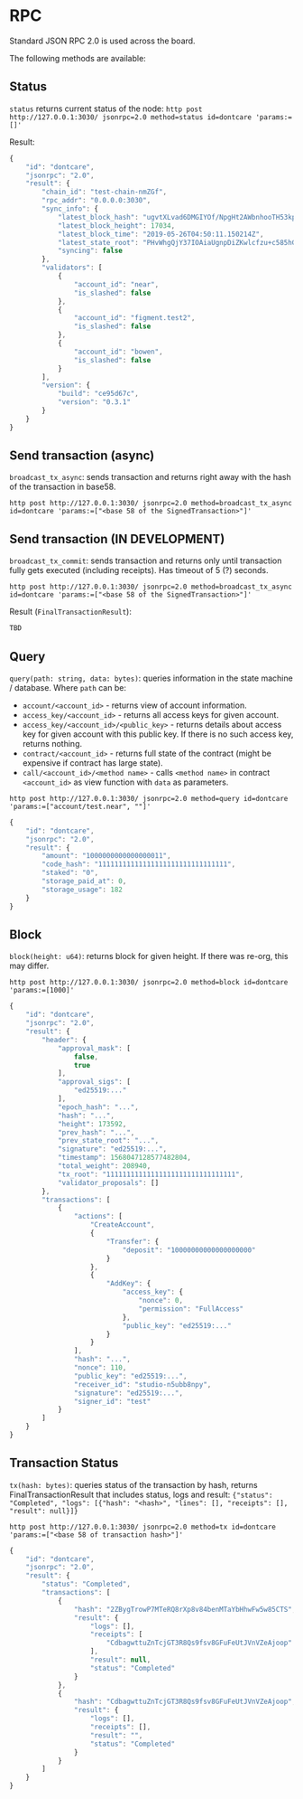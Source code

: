 # RPC

Standard JSON RPC 2.0 is used across the board.

The following methods are available:

## Status

`status` returns current status of the node: `http post http://127.0.0.1:3030/ jsonrpc=2.0 method=status id=dontcare 'params:=[]'`

Result:

```javascript
{
    "id": "dontcare",
    "jsonrpc": "2.0",
    "result": {
        "chain_id": "test-chain-nmZGf",
        "rpc_addr": "0.0.0.0:3030",
        "sync_info": {
            "latest_block_hash": "ugvtXLvad6DMGIYOf/NpgHt2AWbnhooTH53kp2GwB+w=",
            "latest_block_height": 17034,
            "latest_block_time": "2019-05-26T04:50:11.150214Z",
            "latest_state_root": "PHvWhgQjY37IOAiaUgnpDiZKwlcfzu+c585hGuIS5Qo=",
            "syncing": false
        },
        "validators": [
            {
                "account_id": "near",
                "is_slashed": false
            },
            {
                "account_id": "figment.test2",
                "is_slashed": false
            },
            {
                "account_id": "bowen",
                "is_slashed": false
            }
        ],
        "version": {
            "build": "ce95d67c",
            "version": "0.3.1"
        }
    }
}
```

## Send transaction \(async\)

`broadcast_tx_async`: sends transaction and returns right away with the hash of the transaction in base58.

`http post http://127.0.0.1:3030/ jsonrpc=2.0 method=broadcast_tx_async id=dontcare 'params:=["<base 58 of the SignedTransaction>"]'`

## Send transaction \(IN DEVELOPMENT\)

`broadcast_tx_commit`: sends transaction and returns only until transaction fully gets executed \(including receipts\). Has timeout of 5 \(?\) seconds.

`http post http://127.0.0.1:3030/ jsonrpc=2.0 method=broadcast_tx_async id=dontcare 'params:=["<base 58 of the SignedTransaction>"]'`

Result \(`FinalTransactionResult`\):

```javascript
TBD
```

## Query

`query(path: string, data: bytes)`: queries information in the state machine / database. Where `path` can be:

* `account/<account_id>` - returns view of account information.
* `access_key/<account_id>` - returns all access keys for given account.
* `access_key/<account_id>/<public_key>` - returns details about access key for given account with this public key. If there is no such access key, returns nothing.
* `contract/<account_id>` - returns full state of the contract \(might be expensive if contract has large state\).
* `call/<account_id>/<method name>` - calls `<method name>` in contract `<account_id>` as view function with `data` as parameters.

`http post http://127.0.0.1:3030/ jsonrpc=2.0 method=query id=dontcare 'params:=["account/test.near", ""]'`

```javascript
{
    "id": "dontcare",
    "jsonrpc": "2.0",
    "result": {
        "amount": "1000000000000000011",
        "code_hash": "11111111111111111111111111111111",
        "staked": "0",
        "storage_paid_at": 0,
        "storage_usage": 182
    }
}
```

## Block

`block(height: u64)`: returns block for given height. If there was re-org, this may differ.

`http post http://127.0.0.1:3030/ jsonrpc=2.0 method=block id=dontcare 'params:=[1000]'`

```javascript
{
    "id": "dontcare",
    "jsonrpc": "2.0",
    "result": {
        "header": {
            "approval_mask": [
                false,
                true
            ],
            "approval_sigs": [
                "ed25519:..."
            ],
            "epoch_hash": "...",
            "hash": "...",
            "height": 173592,
            "prev_hash": "...",
            "prev_state_root": "...",
            "signature": "ed25519:...",
            "timestamp": 1568047128577482804,
            "total_weight": 208940,
            "tx_root": "11111111111111111111111111111111",
            "validator_proposals": []
        },
        "transactions": [
            {
                "actions": [
                    "CreateAccount",
                    {
                        "Transfer": {
                            "deposit": "10000000000000000000"
                        }
                    },
                    {
                        "AddKey": {
                            "access_key": {
                                "nonce": 0,
                                "permission": "FullAccess"
                            },
                            "public_key": "ed25519:..."
                        }
                    }
                ],
                "hash": "...",
                "nonce": 110,
                "public_key": "ed25519:...",
                "receiver_id": "studio-n5ubb8npy",
                "signature": "ed25519:...",
                "signer_id": "test"
            }
        ]
    }
}
```

## Transaction Status

`tx(hash: bytes)`: queries status of the transaction by hash, returns FinalTransactionResult that includes status, logs and result: `{"status": "Completed", "logs": [{"hash": "<hash>", "lines": [], "receipts": [], "result": null}]}`

`http post http://127.0.0.1:3030/ jsonrpc=2.0 method=tx id=dontcare 'params:=["<base 58 of transaction hash>"]'`

```javascript
{
    "id": "dontcare",
    "jsonrpc": "2.0",
    "result": {
        "status": "Completed",
        "transactions": [
            {
                "hash": "2ZBygTrowP7MTeRQ8rXp8v84benMTaYbHhwFw5w85CTS",
                "result": {
                    "logs": [],
                    "receipts": [
                        "CdbagwttuZnTcjGT3R8Qs9fsv8GFuFeUtJVnVZeAjoop"
                    ],
                    "result": null,
                    "status": "Completed"
                }
            },
            {
                "hash": "CdbagwttuZnTcjGT3R8Qs9fsv8GFuFeUtJVnVZeAjoop",
                "result": {
                    "logs": [],
                    "receipts": [],
                    "result": "",
                    "status": "Completed"
                }
            }
        ]
    }
}
```
